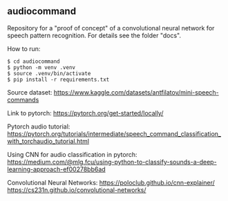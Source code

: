 ## audiocommand 
Repository for a "proof of concept" of a convolutional neural network for speech pattern recognition. For details see the folder "docs".

How to run:
```
$ cd audiocommand
$ python -m venv .venv
$ source .venv/bin/activate
$ pip install -r requirements.txt
```

Source dataset:
https://www.kaggle.com/datasets/antfilatov/mini-speech-commands

Link to pytorch:
https://pytorch.org/get-started/locally/

Pytorch audio tutorial:
https://pytorch.org/tutorials/intermediate/speech_command_classification_with_torchaudio_tutorial.html

Using CNN for audio classification in pytorch:
https://medium.com/@mlg.fcu/using-python-to-classify-sounds-a-deep-learning-approach-ef00278bb6ad

Convolutional Neural Networks:
https://poloclub.github.io/cnn-explainer/
https://cs231n.github.io/convolutional-networks/
